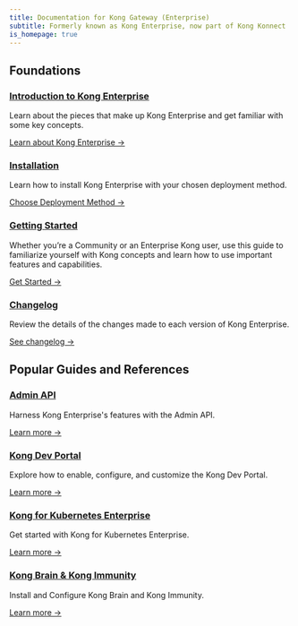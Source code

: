 ```yaml
---
title: Documentation for Kong Gateway (Enterprise)
subtitle: Formerly known as Kong Enterprise, now part of Kong Konnect
is_homepage: true
---
```


<div class="docs-grid">

  <h2 class="docs-grid-section-title">Foundations</h2>

  <div class="docs-grid-block">
    <h3><a href="/enterprise/{{page.kong_version}}/introduction">Introduction to Kong Enterprise</a></h3>
    <p>Learn about the pieces that make up Kong Enterprise and get familiar with some key concepts.</p>
    <a href="/enterprise/{{page.kong_version}}/introduction">Learn about Kong Enterprise &rarr;</a>
  </div>

  <div class="docs-grid-block">
    <h3><a href="/enterprise/{{page.kong_version}}/deployment/installation/overview">Installation</a></h3>
    <p>Learn how to install Kong Enterprise with your chosen deployment method.</p>
    <a href="/enterprise/{{page.kong_version}}/deployment/installation/overview">Choose Deployment Method &rarr;</a>
  </div>

  <div class="docs-grid-block">
    <h3><a href="/getting-started-guide/latest/overview">Getting Started</a></h3>
    <p>Whether you’re a Community or an Enterprise Kong user, use this guide to familiarize yourself with Kong concepts and learn how to use important features and capabilities.</p>
    <a href="/getting-started-guide/latest/overview">Get Started &rarr;</a>
  </div>

  <div class="docs-grid-block">
    <h3><a href="/enterprise/changelog">Changelog</a></h3>
    <p>Review the details of the changes made to each version of Kong Enterprise.</p>
    <a href="/enterprise/changelog/">See changelog &rarr;</a>
  </div>

  <h2 class="docs-grid-section-title">Popular Guides and References</h2>

  <div class="docs-grid-block">
    <h3><a href="/enterprise/{{page.kong_version}}/admin-api">Admin API</a></h3>
    <p>Harness Kong Enterprise's features with the Admin API.</p>
    <a href="/enterprise/{{page.kong_version}}/admin-api">Learn more &rarr;</a>
  </div>

  <div class="docs-grid-block">
    <h3><a href="/enterprise/{{page.kong_version}}/developer-portal/introduction">Kong Dev Portal</a></h3>
    <p>Explore how to enable, configure, and customize the Kong Dev Portal.</p>
    <a href="/enterprise/{{page.kong_version}}/developer-portal/introduction">Learn more &rarr;</a>
  </div>

  <div class="docs-grid-block">
    <h3><a href="/enterprise/{{page.kong_version}}/kong-for-kubernetes/">Kong for Kubernetes Enterprise</a></h3>
    <p>Get started with Kong for Kubernetes Enterprise.</p>
    <a href="/enterprise/{{page.kong_version}}/kong-for-kubernetes/">Learn more &rarr;</a>
  </div>

  <div class="docs-grid-block">
    <h3><a href="/enterprise/{{page.kong_version}}/brain-immunity/install-configure">Kong Brain & Kong Immunity</a></h3>
    <p>Install and Configure Kong Brain and Kong Immunity.</p>
    <a href="/enterprise/{{page.kong_version}}/brain-immunity/install-configure">Learn more &rarr;</a>
  </div>

</div>
